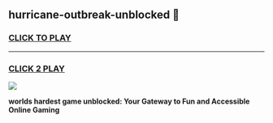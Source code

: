 
## hurricane-outbreak-unblocked 👋
<h3>
<a href="https://premium.freeplayer.one?title=hurricane-outbreak-unblocked&ref=14F">CLICK TO PLAY</a></h3>
<hr>

<h3>
<a href="https://premium.freeplayer.one?title=hurricane-outbreak-unblocked&ref=14F">CLICK 2 PLAY</a>
  
</h3>

<a href="https://premium.freeplayer.one?title=hurricane-outbreak-unblocked&ref=12F/"><img src="https://clearcache.store/games.png"></a>


**worlds hardest game unblocked: Your Gateway to Fun and Accessible Online Gaming**
